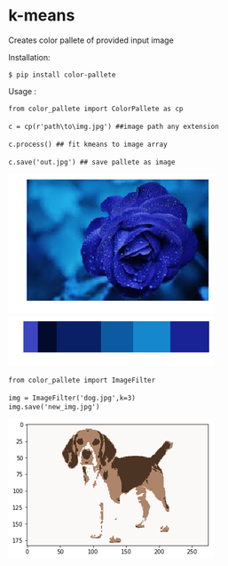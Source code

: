 # k-means

Creates color pallete of provided input image 

Installation:
```
$ pip install color-pallete 
```


Usage :

```
from color_pallete import ColorPallete as cp

c = cp(r'path\to\img.jpg') ##image path any extension

c.process() ## fit kmeans to image array

c.save('out.jpg') ## save pallete as image
```
![alt text](https://github.com/pytholabsbot1/k-means/raw/master/test_image.png)
![alt text](https://github.com/pytholabsbot1/k-means/raw/master/pallete.png)

```
from color_pallete import ImageFilter

img = ImageFilter('dog.jpg',k=3) 
img.save('new_img.jpg')

```
![alt text](https://github.com/pytholabsbot1/k-means/raw/master/filtered_img.png)
